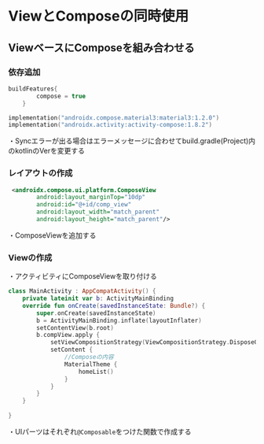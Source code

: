 # ViewとComposeの同時使用

## ViewベースにComposeを組み合わせる

### 依存追加

```kotlin
buildFeatures{
        compose = true
    }
```

```kotlin
implementation("androidx.compose.material3:material3:1.2.0")
implementation("androidx.activity:activity-compose:1.8.2")
```

・Syncエラーが出る場合はエラーメッセージに合わせてbuild.gradle(Project)内のkotlinのVerを変更する


### レイアウトの作成

```xml
 <androidx.compose.ui.platform.ComposeView
        android:layout_marginTop="10dp"
        android:id="@+id/comp_view"
        android:layout_width="match_parent"
        android:layout_height="match_parent"/>
```

・ComposeViewを追加する

### Viewの作成

・アクティビティにComposeViewを取り付ける

```kotlin
class MainActivity : AppCompatActivity() {
    private lateinit var b: ActivityMainBinding
    override fun onCreate(savedInstanceState: Bundle?) {
        super.onCreate(savedInstanceState)
        b = ActivityMainBinding.inflate(layoutInflater)
        setContentView(b.root)
        b.compView.apply {
            setViewCompositionStrategy(ViewCompositionStrategy.DisposeOnViewTreeLifecycleDestroyed)
            setContent {
                //Composeの内容
                MaterialTheme {
                    homeList()
                }
            }
        }
    }
    
}
```

・UIパーツはそれぞれ`@Composable`をつけた関数で作成する
